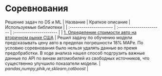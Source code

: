 # Соревнования
Решение задач по DS и ML
| Название | Краткое описание | Используемые библиотеки | 
| :---------------------- | :---------------------- | :---------------------- |
| [1. Определение стоимости авто на вторичном рынке США](https://github.com/Skrebcov/Kaggle_Competitions/blob/main/Определение%20цены%20авто/определение_цены_авто_вер1.ipynb) | Решил задачу по обучению модели предсказывать цену авто в пределах погрешности 18% MAPe. По условию соревнования было нельзя удалять данные во премя предобработки. В ходе анализа нашел способ подгрузить важные данные по API по винам автомобилей из свободных источников, что существенно улучшило показатели модели. | *pandas*,*numpy*,*phik*,*re*,*sklearn*,*catboost* |

